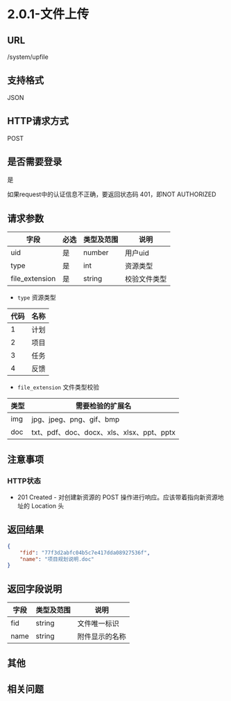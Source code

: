 # 2.0.1-文件上传

## URL

/system/upfile

## 支持格式

JSON

## HTTP请求方式

POST

## 是否需要登录

是

如果request中的认证信息不正确，要返回状态码 401，即NOT AUTHORIZED

## 请求参数

字段 | 必选 | 类型及范围 | 说明
----|------|----------|-------------
uid                 |   是   | number    | 用户uid
type                |   是   | int     | 资源类型
file_extension      |   是   | string  | 校验文件类型

- `type` 资源类型

代码 | 名称
-----|------
1      | 计划
2      | 项目
3      | 任务
4      | 反馈

- `file_extension` 文件类型校验

类型 | 需要检验的扩展名
--------------|------------------------------------------
img           | jpg、jpeg、png、gif、bmp
doc           | txt、pdf、doc、docx、xls、xlsx、ppt、pptx

## 注意事项

### HTTP状态

- 201 Created - 对创建新资源的 POST 操作进行响应。应该带着指向新资源地址的 Location 头

## 返回结果

```json
{
    "fid": "77f3d2abfc04b5c7e417dda08927536f",
    "name": "项目规划说明.doc"
}
```

## 返回字段说明

字段 | 类型及范围 | 说明
----|----------|-------------
fid             | string  | 文件唯一标识
name            | string  | 附件显示的名称

## 其他

## 相关问题
